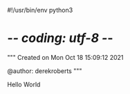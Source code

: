 #!/usr/bin/env python3# -*- coding: utf-8 -*-"""Created on Mon Oct 18 15:09:12 2021@author: derekroberts"""Hello World